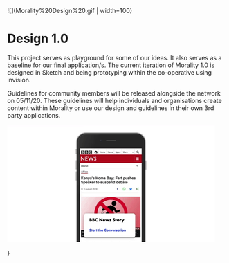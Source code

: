 ![](Morality%20Design%20.gif | width=100)

# Design 1.0 

This project serves as playground for some of our ideas. It also serves as a baseline for our final application/s. The current iteration of Morality 1.0 is designed in Sketch and being prototyping within the co-operative using invision. 

Guidelines for community members will be released alongside the network on 05/11/20. These guidelines will help individuals and organisations create content within Morality or use our design and guidelines in their own 3rd party applications.

![](Reward%20GIF%20white.gif)

}

</style>

